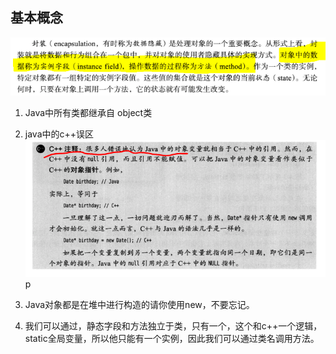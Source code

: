 ## 基本概念

![](2021-11-29-22-42-23.png)
1. Java中所有类都继承自 object类
2. java中的c++误区
   ![](2021-11-29-22-52-19.png)p

3. Java对象都是在堆中进行构造的请你使用new，不要忘记。
4. 我们可以通过，静态字段和方法独立于类，只有一个，这个和c++一个逻辑，static全局变量，所以他只能有一个实例，因此我们可以通过类名调用方法。